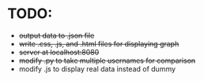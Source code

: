# TODO:
- ~~output data to .json file~~
- ~~write .css, .js, and .html files for displaying graph~~
- ~~server at localhost:8080~~
- ~~modify .py to take multiple usernames for comparison~~
- modify .js to display real data instead of dummy
